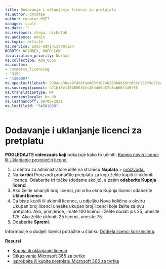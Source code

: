 ```yaml
---
title: Dodavanje i uklanjanje licenci za pretplatu
ms.author: cmcatee
author: cmcatee-MSFT
manager: scotv
ms.date: ''
ms.reviewer: shegu, nicholak
ms.audience: Admin
ms.topic: article
ms.service: o365-administration
ROBOTS: NOINDEX, NOFOLLOW
localization_priority: Normal
ms.collection: Adm_O365
ms.custom:
- commerce_licensing
- "319"
- "1500007"
ms.openlocfilehash: 299aca30aa9fdd8fae803f3874b2600483bfc058c128f9e87e4898a69f4505c3
ms.sourcegitcommit: d71b18e1403859fbfc45ddd9a57c8ab68f4d9f96
ms.translationtype: MT
ms.contentlocale: hr-HR
ms.lasthandoff: 08/06/2021
ms.locfileid: "54501808"
---
```

# <a name="add-or-remove-licenses-for-your-subscription"></a>Dodavanje i uklanjanje licenci za pretplatu

**POGLEDAJTE videozapis koji** pokazuje kako to učiniti: [Kupnja novih licenci](https://go.microsoft.com/fwlink/p/?linkid=2154857) [ili Uklanjanje postojećih licenci](https://go.microsoft.com/fwlink/p/?linkid=2154938)

1. U centru za administratore idite na stranicu **Naplata**  >  [proizvoda.](https://go.microsoft.com/fwlink/p/?linkid=842054)
2. Na **kartici** Proizvodi pronađite pretplatu za koju želite kupiti ili ukloniti licence. Odaberite tri točke (dodatne akcije), a zatim **odaberite Kupnja licenci**.
3. Ako želite smanjiti broj licenci, pri vrhu  okna Kupnja licenci odaberite **Ukloni licence**.
4. Da biste kupili ili  uklonili licence, u odjeljku Nova količina u okviru Ukupan broj licenci unesite ukupan broj licenci koje želite za ovu pretplatu.  Ako, primjerice, imate 100 licenci i želite dodati još 25, unesite 125. Ako želite ukloniti 25 licenci, unesite 75.
5. Odaberite **Spremi**.

Informacije o dodjeli licenci potražite u članku [Dodjela licenci korisnicima](/microsoft-365/admin/manage/assign-licenses-to-users).

**Resursi**
  
- [Kupnja ili uklanjanje licenci](/microsoft-365/commerce/licenses/buy-licenses)
- [Otkazivanje Microsoft 365 za tvrtke](/microsoft-365/commerce/subscriptions/cancel-your-subscription)
- [Isprobajte ili kupite pretplatu Microsoft 365 za tvrtke](/microsoft-365/commerce/try-or-buy-microsoft-365)